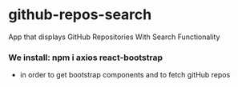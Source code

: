 # github-repos-search
App that displays GitHub Repositories With Search Functionality

### We install: npm i axios react-bootstrap
- in order to get bootstrap components and to fetch gitHub repos

